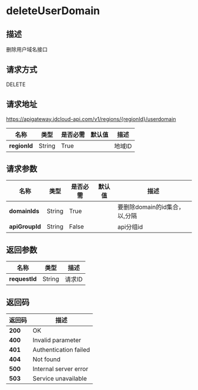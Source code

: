 # deleteUserDomain


## 描述
删除用户域名接口

## 请求方式
DELETE

## 请求地址
https://apigateway.jdcloud-api.com/v1/regions/{regionId}/userdomain

|名称|类型|是否必需|默认值|描述|
|---|---|---|---|---|
|**regionId**|String|True| |地域ID|

## 请求参数
|名称|类型|是否必需|默认值|描述|
|---|---|---|---|---|
|**domainIds**|String|True| |要删除domain的id集合，以,分隔|
|**apiGroupId**|String|False| |api分组id|


## 返回参数
|名称|类型|描述|
|---|---|---|
|**requestId**|String|请求ID|


## 返回码
|返回码|描述|
|---|---|
|**200**|OK|
|**400**|Invalid parameter|
|**401**|Authentication failed|
|**404**|Not found|
|**500**|Internal server error|
|**503**|Service unavailable|
